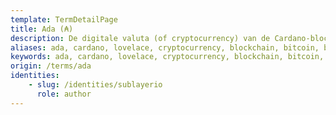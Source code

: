 ```yaml
---
template: TermDetailPage
title: Ada (₳)
description: De digitale valuta (of cryptocurrency) van de Cardano-blockchain. 1 Ada = 1 miljoen Lovelaces. Ada en Lovelace zijn vernoemd naar de wiskundige [Ada Lovelace](https://es.wikipedia.org/wiki/Ada_Lovelace).
aliases: ada, cardano, lovelace, cryptocurrency, blockchain, bitcoin, btc, eth, ethereum, staking, coinbase, binance 
keywords: ada, cardano, lovelace, cryptocurrency, blockchain, bitcoin, btc, eth, ethereum, staking, coinbase, binance 
origin: /terms/ada
identities: 
    - slug: /identities/sublayerio
      role: author
---
```

